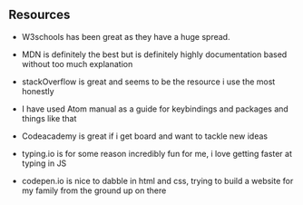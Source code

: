 ## Resources

* W3schools has been great as they have a huge spread.


* MDN is definitely the best but is definitely highly documentation based without too much explanation


* stackOverflow is great and seems to be the resource i use the most honestly


* I have used Atom manual as a guide for keybindings and packages and things like that


* Codeacademy is great if i get board and want to tackle new ideas

* typing.io is for some reason incredibly fun for me, i love getting faster at typing in JS

* codepen.io is nice to dabble in html and css, trying to build a website for my family from the ground up on there
